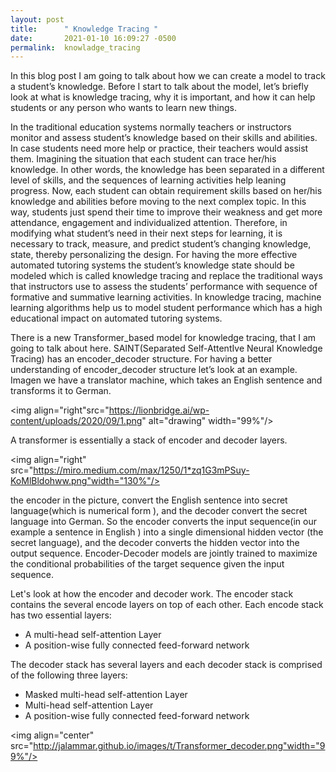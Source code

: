 ```yaml
---
layout: post
title:      " Knowledge Tracing "
date:       2021-01-10 16:09:27 -0500
permalink:  knowladge_tracing
---
```



In this blog post I am going to talk about how we can create a model to track a student’s knowledge. Before I start to talk about the model, let’s briefly look at what is knowledge tracing, why it is important, and how it can help students or any person who wants to learn new things. 

In the traditional education systems normally teachers or instructors monitor and assess student’s knowledge based on their skills and abilities. In case students need more help or practice, their teachers would assist them. Imagining the situation that each student can trace her/his knowledge. In other words, the knowledge has been separated in a different level of skills, and the sequences of learning activities help leaning progress. Now, each student can obtain requirement skills based on her/his knowledge and abilities before moving to the next complex topic. In this way, students just spend their time to improve their weakness and get more attendance, engagement and individualized attention. Therefore, in modifying what student’s need in their next steps for learning, it is necessary to track, measure, and predict student’s changing knowledge, state, thereby personalizing the design. For having the more effective automated tutoring systems the student’s knowledge state should be modeled which is called knowledge tracing and replace the traditional ways that instructors use to assess the students’ performance with sequence of formative and summative learning activities. In knowledge tracing, machine learning algorithms help us to model student performance which has a high educational impact on automated tutoring systems.

There is a new Transformer_based model for knowledge tracing, that I am going to talk about here. SAINT(Separated Self-AttentIve Neural Knowledge Tracing) has an encoder_decoder structure. For having a better understanding of encoder_decoder structure let’s look at an example. Imagen we have a translator machine, which takes an English sentence and transforms it to German. 

<img align="right"src="https://lionbridge.ai/wp-content/uploads/2020/09/1.png" alt="drawing" width="99%"/>




A transformer is essentially a stack of encoder and decoder layers. 

<img align="right" src="https://miro.medium.com/max/1250/1*zq1G3mPSuy-KoMlBldohww.png"width="130%"/>


the encoder in the picture, convert the English sentence into secret language(which is numerical form ), and the decoder convert the secret language into German. So the encoder converts the input sequence(in our example a sentence in English ) into a single dimensional hidden vector (the secret language), and the decoder converts the hidden vector into the output sequence. Encoder-Decoder models are jointly trained to maximize the conditional probabilities of the target sequence given the input sequence. 


Let's look at how the encoder and decoder work. The encoder stack contains the several encode layers on top of each other. Each encode stack has two essential layers:

* A multi-head self-attention Layer
* A position-wise fully connected feed-forward network


The decoder stack has several layers and each decoder stack is comprised of the following three layers:

* Masked multi-head self-attention Layer
* Multi-head self-attention Layer
* A position-wise fully connected feed-forward network

<img align="center" src="http://jalammar.github.io/images/t/Transformer_decoder.png"width="99%"/>







